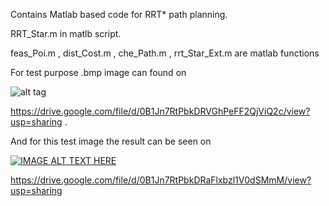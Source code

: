 Contains Matlab based code for RRT* path planning.

RRT_Star.m in matlb script.

feas_Poi.m , dist_Cost.m , che_Path.m , rrt_Star_Ext.m are matlab functions

For test purpose .bmp image can found on

![alt tag](https://lh5.googleusercontent.com/NBRv3waUscExj_GioI-bidqwb6huq4tXK88L6jFz420232he-G6JMchpl_KO3X-BkVSMQHgvzm8=w1342-h547)

https://drive.google.com/file/d/0B1Jn7RtPbkDRVGhPeFF2QjViQ2c/view?usp=sharing . 

And for this test image the result can be seen on

[![IMAGE ALT TEXT HERE](http://img.youtube.com/vi/E_MC7vWb62A&feature=youtu.be/0.jpg)](https://www.youtube.com/watch?v=E_MC7vWb62A&feature=youtu.be)

https://drive.google.com/file/d/0B1Jn7RtPbkDRaFlxbzl1V0dSMmM/view?usp=sharing

